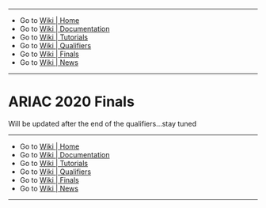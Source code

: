 -------------------------------------------------
- Go to [Wiki | Home](../README.md)
- Go to [Wiki | Documentation](documentation.md)
- Go to [Wiki | Tutorials](tutorials.md)
- Go to [Wiki | Qualifiers](qualifier.md)
- Go to [Wiki | Finals](finals.md)
- Go to [Wiki | News](updates.md)
-------------------------------------------------

# ARIAC 2020 Finals

Will be updated after the end of the qualifiers...stay tuned


-------------------------------------------------
- Go to [Wiki | Home](../README.md)
- Go to [Wiki | Documentation](documentation.md)
- Go to [Wiki | Tutorials](tutorials.md)
- Go to [Wiki | Qualifiers](qualifier.md)
- Go to [Wiki | Finals](finals.md)
- Go to [Wiki | News](updates.md)
-------------------------------------------------
